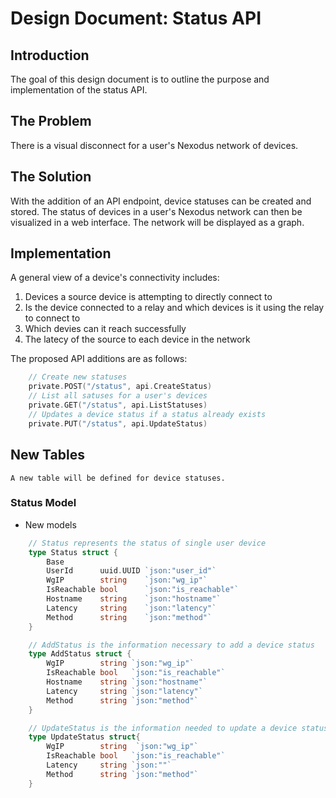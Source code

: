 # Design Document: Status API

## Introduction

The goal of this design document is to outline the purpose and implementation of the status API.

## The Problem

There is a visual disconnect for a user's Nexodus network of devices.

## The Solution

With the addition of an API endpoint, device statuses can be created and stored. The status of devices in a user's Nexodus network can then be visualized in a web interface. The network will be displayed as a graph.

## Implementation

A general view of a device's connectivity includes:

  1. Devices a source device is attempting to directly connect to
  2. Is the device connected to a relay and which devices is it using the relay to connect to
  3. Which devies can it reach successfully
  4. The latecy of the source to each device in the network

The proposed API additions are as follows:

```go
    // Create new statuses
    private.POST("/status", api.CreateStatus)
    // List all satuses for a user's devices
    private.GET("/status", api.ListStatuses)
    // Updates a device status if a status already exists
    private.PUT("/status", api.UpdateStatus)
```
## New Tables

    A new table will be defined for device statuses.

### Status Model

- New models

```go
    // Status represents the status of single user device 
    type Status struct {
        Base
        UserId      uuid.UUID `json:"user_id"`
        WgIP        string    `json:"wg_ip"`
        IsReachable bool      `json:"is_reachable"`
        Hostname    string    `json:"hostname"`
        Latency     string    `json:"latency"`
        Method      string    `json:"method"`
    }

    // AddStatus is the information necessary to add a device status
    type AddStatus struct {
        WgIP        string `json:"wg_ip"`
        IsReachable bool   `json:"is_reachable"`
        Hostname    string `json:"hostname"`
        Latency     string `json:"latency"`
        Method      string `json:"method"`
    }

    // UpdateStatus is the information needed to update a device status that already exists
    type UpdateStatus struct{
        WgIP		string  `json:"wg_ip"`
        IsReachable bool   `json:"is_reachable"`
        Latency     string `json:""`
        Method      string `json:"method"`
    }
```
